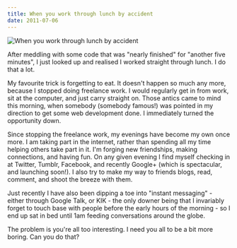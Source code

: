 ```yaml
---
title: When you work through lunch by accident
date: 2011-07-06
---
```


![When you work through lunch by accident](https://source.unsplash.com/03UCoidYvXw/1600x900)

After meddling with some code that was "nearly finished" for "another five minutes", I just looked up and realised I worked straight through lunch. I do that a lot.

My favourite trick is forgetting to eat. It doesn't happen so much any more, because I stopped doing freelance work. I would regularly get in from work, sit at the computer, and just carry straight on. Those antics came to mind this morning, when somebody (somebody famous!) was pointed in my direction to get some web development done. I immediately turned the opportunity down.

Since stopping the freelance work, my evenings have become my own once more. I am taking part in the internet, rather than spending all my time helping others take part in it. I'm forging new friendships, making connections, and having fun. On any given evening I find myself checking in at Twitter, Tumblr, Facebook, and recently Google+ (which is spectacular, and launching soon!). I also try to make my way to friends blogs, read, comment, and shoot the breeze with them.

Just recently I have also been dipping a toe into "instant messaging" - either through Google Talk, or KIK - the only downer being that I invariably forget to touch base with people before the early hours of the morning - so I end up sat in bed until 1am feeding conversations around the globe.

The problem is you're all too interesting. I need you all to be a bit more boring. Can you do that?